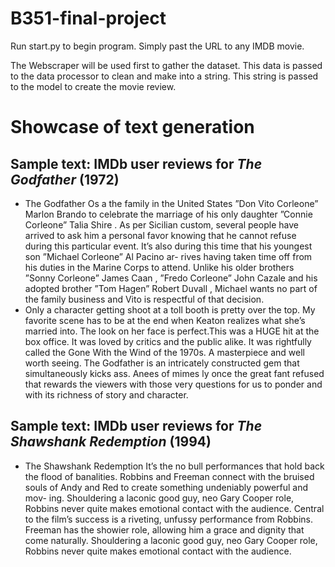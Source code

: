 # B351-final-project

Run start.py to begin program.
Simply past the URL to any IMDB movie.

The Webscraper will be used first to gather the dataset.
This data is passed to the data processor to clean and make into a string.
This string is passed to the model to create the movie review.

# Showcase of text generation

## Sample text: IMDb user reviews for *The Godfather* (1972)

- The Godfather Os a the family in the United States ”Don Vito Corleone” Marlon Brando to celebrate the marriage of his only daughter ”Connie Corleone” Talia Shire . As per Sicilian custom, several people have arrived to ask him a personal favor knowing that he cannot refuse during this particular event. It’s also during this time that his youngest son ”Michael Corleone” Al Pacino ar- rives having taken time off from his duties in the Marine Corps to attend. Unlike his older brothers ”Sonny Corleone” James Caan , ”Fredo Corleone” John Cazale and his adopted brother ”Tom Hagen” Robert Duvall , Michael wants no part of the family business and Vito is respectful of that decision.
- Only a character getting shoot at a toll booth is pretty over the top. My favorite scene has to be at the end when Keaton realizes what she’s married into. The look on her face is perfect.This was a HUGE hit at the box office. It was loved by critics and the public alike. It was rightfully called the Gone With the Wind of the 1970s. A masterpiece and well worth seeing. The Godfather is an intricately constructed gem that simultaneously kicks ass. Anees of mimes ly once the great fant refused that rewards the viewers with those very questions for us to ponder and with its richness of story and character.

## Sample text: IMDb user reviews for *The Shawshank Redemption* (1994)

- The Shawshank Redemption It’s the no bull performances that hold back the flood of banalities. Robbins and Freeman connect with the bruised souls of Andy and Red to create something undeniably powerful and mov- ing. Shouldering a laconic good guy, neo Gary Cooper role, Robbins never quite makes emotional contact with the audience. Central to the film’s success is a riveting, unfussy performance from Robbins. Freeman has the showier role, allowing him a grace and dignity that come naturally. Shouldering a laconic good guy, neo Gary Cooper role, Robbins never quite makes emotional contact with the audience.
